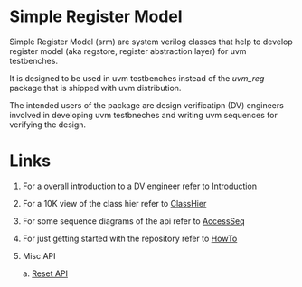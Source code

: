 # Simple Register Model
Simple Register Model (srm) are system verilog classes that help to develop register model (aka regstore, register abstraction layer) for uvm testbenches.

It is designed to be used in uvm testbenches instead of the *uvm_reg* package that is shipped with uvm distribution. 

The intended users of the package are design verificatipn (DV) engineers involved in developing uvm testbneches and writing uvm sequences for verifying the design.

# Links
1. For a overall introduction to a DV engineer refer to [Introduction](Introduction.md)

2. For a 10K view of the class hier refer to [ClassHier](docs/ClassHier.md)

3. For some sequence diagrams of the api refer to [AccessSeq](docs/AccessSeq.md)

4. For just getting started with the repository refer to [HowTo](docs/HOW_TO.md)

5. Misc API

     a. [Reset API](docs/ResetAPI.md)

